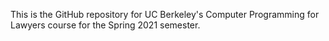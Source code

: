 This is the GitHub repository for UC Berkeley's Computer Programming for Lawyers course for the Spring 2021 semester.